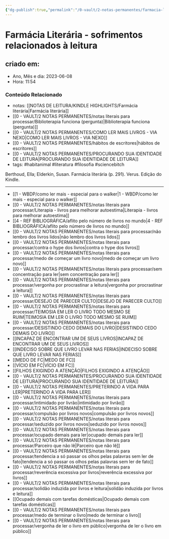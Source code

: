 ```yaml
---
{"dg-publish":true,"permalink":"/0-vault/2-notas-permanentes/farmacia-literaria-sofrimentos-relacionados-a-leitura/","tags":["permanente","habitanimal","literatura","filosofia","sciencebitch"],"dgHomeLink":true,"dgShowLocalGraph":true,"dgShowFileTree":true,"dgEnableSearch":true,"noteIcon":""}
---
```


# Farmácia Literária - sofrimentos relacionados à leitura

## criado em: 
-  Ano, Mês e dia: 2023-06-08
- Hora: 11:54

### Conteúdo Relacionado
- notas: [[NOTAS DE LEITURA/KINDLE HIGHLIGHTS/Farmácia literária\|Farmácia literária]]
- [[0 - VAULT/2 NOTAS PERMANENTES/notas literais para processar/Biblioterapia funciona (pergunta)\|Biblioterapia funciona (pergunta)]]
- [[0 - VAULT/2 NOTAS PERMANENTES/COMO LER MAIS LIVROS - VIA NEXO\|COMO LER MAIS LIVROS - VIA NEXO]]
- [[0 - VAULT/2 NOTAS PERMANENTES/hábitos de escritores\|hábitos de escritores]]
- [[0 - VAULT/2 NOTAS PERMANENTES/PROCURANDO SUA IDENTIDADE DE LEITURA\|PROCURANDO SUA IDENTIDADE DE LEITURA]]
- tags: #habitanimal #literatura #filosofia #sciencebitch 


Berthoud, Ella; Elderkin, Susan. Farmácia literária (p. 291). Verus. Edição do Kindle.

---

- [[1 - WBDP/como ler mais - especial para o walker\|1 - WBDP/como ler mais - especial para o walker]]
- [[0 - VAULT/2 NOTAS PERMANENTES/notas literais para processar/Literapia - livros para melhorar autoestima\|Literapia - livros para melhorar autoestima]]
- [[4 - REF BIBLIOGRÁFICA/aflito pelo número de livros no mundo\|4 - REF BIBLIOGRÁFICA/aflito pelo número de livros no mundo]]
- [[0 - VAULT/2 NOTAS PERMANENTES/notas literais para processar/não lembro dos livros lidos\|não lembro dos livros lidos]]
- [[0 - VAULT/2 NOTAS PERMANENTES/notas literais para processar/contra o hype dos livros\|contra o hype dos livros]]
- [[0 - VAULT/2 NOTAS PERMANENTES/notas literais para processar/medo de começar um livro novo\|medo de começar um livro novo]]
- [[0 - VAULT/2 NOTAS PERMANENTES/notas literais para processar/sem concentração para ler\|sem concentração para ler]]
- [[0 - VAULT/2 NOTAS PERMANENTES/notas literais para processar/vergonha por procrastinar a leitura\|vergonha por procrastinar a leitura]]
- [[0 - VAULT/2 NOTAS PERMANENTES/notas literais para processar/DESEJO DE PARECER CULTO\|DESEJO DE PARECER CULTO]]
- [[0 - VAULT/2 NOTAS PERMANENTES/notas literais para processar/TEIMOSIA EM LER O LIVRO TODO MESMO SE RUIM\|TEIMOSIA EM LER O LIVRO TODO MESMO SE RUIM]]
- [[0 - VAULT/2 NOTAS PERMANENTES/notas literais para processar/DESISTINDO CEDO DEMAIS DO LIVRO\|DESISTINDO CEDO DEMAIS DO LIVRO]]
- [[INCAPAZ DE ENCONTRAR UM DE SEUS LIVROS\|INCAPAZ DE ENCONTRAR UM DE SEUS LIVROS]]
- [[INDECISO SOBRE QUE LIVRO LEVAR NAS FERIAS\|INDECISO SOBRE QUE LIVRO LEVAR NAS FERIAS]]
- [[MEDO DE FC\|MEDO DE FC]]
- [[VÍCIO EM FC\|VÍCIO EM FC]]
- [[FILHOS EXIGINDO A ATENÇÃO\|FILHOS EXIGINDO A ATENÇÃO]]
- [[0 - VAULT/2 NOTAS PERMANENTES/PROCURANDO SUA IDENTIDADE DE LEITURA\|PROCURANDO SUA IDENTIDADE DE LEITURA]]
- [[0 - VAULT/2 NOTAS PERMANENTES/PRETERINDO A VIDA PARA LER\|PRETERINDO A VIDA PARA LER]]
- [[0 - VAULT/2 NOTAS PERMANENTES/notas literais para processar/intimidado por livrão\|intimidado por livrão]]
- [[0 - VAULT/2 NOTAS PERMANENTES/notas literais para processar/compulsão por livros novos\|compulsão por livros novos]]
- [[0 - VAULT/2 NOTAS PERMANENTES/notas literais para processar/seduzido por livros novos\|seduzido por livros novos]]
- [[0 - VAULT/2 NOTAS PERMANENTES/notas literais para processar/ocupado demais para ler\|ocupado demais para ler]]
- [[0 - VAULT/2 NOTAS PERMANENTES/notas literais para processar/Parceiro que não lê\|Parceiro que não lê]]
- [[0 - VAULT/2 NOTAS PERMANENTES/notas literais para processar/tendencia a só passar os olhos pelas palavras sem ler de fato\|tendencia a só passar os olhos pelas palavras sem ler de fato]]
- [[0 - VAULT/2 NOTAS PERMANENTES/notas literais para processar/reverência excessiva por livros\|reverência excessiva por livros]]
- [[0 - VAULT/2 NOTAS PERMANENTES/notas literais para processar/solidão induzida por livros e leitura\|solidão induzida por livros e leitura]]
- [[Ocupado demais com tarefas domésticas\|Ocupado demais com tarefas domésticas]]
- [[0 - VAULT/2 NOTAS PERMANENTES/notas literais para processar/medo de terminar o livro\|medo de terminar o livro]]
- [[0 - VAULT/2 NOTAS PERMANENTES/notas literais para processar/vergonha de ler o livro em público\|vergonha de ler o livro em público]]